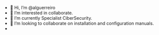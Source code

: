 - 👋 Hi, I’m @alguerreiro
- 👀 I’m interested in collaborate.
- 🌱 I’m currently Specialist CiberSecurity.
- 💞️ I’m looking to collaborate on installation and configuration manuals.
- 
<!---
alguerreiro/alguerreiro is a ✨ special ✨ repository because its `README.md` (this file) appears on your GitHub profile.
You can click the Preview link to take a look at your changes.
--->
